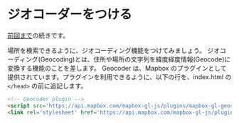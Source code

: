 # ジオコーダーをつける

[前回まで](4_POPUP.md)の続きです。

場所を検索できるように、ジオコーディング機能をつけてみましょう。
ジオコーディング(Geocoding)とは、住所や場所の文字列を緯度経度情報(Geocode)に変換する機能のことを差します。
Geocoder は、Mapbox のプラグインとして提供されています。プラグインを利用できるように、以下の行を、index.html の `</head>` の前に追記します。

```html
<!-- Geocoder plugin -->
<script src='https://api.mapbox.com/mapbox-gl-js/plugins/mapbox-gl-geocoder/v4.1.2/mapbox-gl-geocoder.min.js'></script>
<link rel='stylesheet' href='https://api.mapbox.com/mapbox-gl-js/plugins/mapbox-gl-geocoder/v4.1.2/mapbox-gl-geocoder.css' type='text/css' />
```

